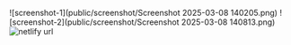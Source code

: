 ![screenshot-1](public/screenshot/Screenshot 2025-03-08 140205.png)
![screenshot-2](public/screenshot/Screenshot 2025-03-08 140813.png)
![netlify url](jolly-bonbon-538a39.netlify.app)

